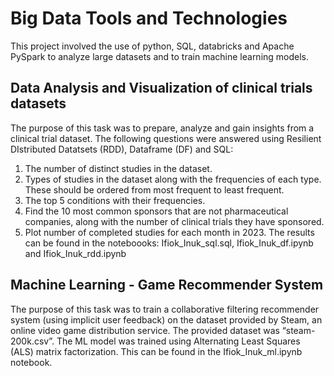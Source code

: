 # **Big Data Tools and Technologies**
This project involved the use of python, SQL, databricks and Apache PySpark to analyze large datasets and to train machine learning models.

## **Data Analysis and Visualization of clinical trials datasets**
The purpose of this task was to prepare, analyze and gain insights from a clinical trial dataset. The following questions were answered using Resilient DIstributed Datatsets (RDD), Dataframe (DF) and SQL:
1.	The number of distinct studies in the dataset.
2.	Types of studies in the dataset along with the frequencies of each type. These should be ordered from most frequent to least frequent.
3.	The top 5 conditions with their frequencies.
4.	Find the 10 most common sponsors that are not pharmaceutical companies, along with the number of clinical trials they have sponsored.
5.	Plot number of completed studies for each month in 2023. The results can be found in the noteboooks: Ifiok_Inuk_sql.sql, Ifiok_Inuk_df.ipynb and Ifiok_Inuk_rdd.ipynb


## **Machine Learning - Game Recommender System**
The purpose of this task was to train a collaborative filtering recommender system (using implicit user feedback) on the dataset provided by Steam, an online video game distribution service. The provided dataset was “steam-200k.csv”. The ML model was trained using Alternating Least Squares (ALS) matrix factorization. This can be found in the Ifiok_Inuk_ml.ipynb notebook.
